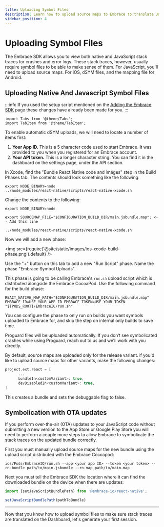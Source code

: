 ```yaml
---
title: Uploading Symbol Files
description: Learn how to upload source maps to Embrace to translate JavaScript stack traces for your React Native application
sidebar_position: 4
---
```


# Uploading Symbol Files

The Embrace SDK allows you to view both native and JavaScript stack traces for crashes and error logs.
These stack traces, however, usually require symbol files to be able to make sense of them.
For JavaScript, you'll need to upload source maps. For iOS, dSYM files, and the mapping file for Android. 

## Uploading Native And Javascript Symbol Files

:::info
If you used the setup script mentioned on the [Adding the Embrace SDK](/react-native/integration/add-embrace-sdk) page these changes have already been made for you.
:::

```mdx-code-block
import Tabs from '@theme/Tabs';
import TabItem from '@theme/TabItem';
```

<Tabs groupId="platform" queryString="platform">
<TabItem value="ios" label="iOS">

To enable automatic dSYM uploads, we will need to locate a number of items first:

1. **Your App ID.** This is a 5 character code used to start Embrace. It was provided to you when you registered for an Embrace account.
2. **Your API token.** This is a longer character string. You can find it in the dashboard on the settings page, under the API section.

In Xcode, find the "Bundle React Native code and images" step in the Build Phases tab.
The contents should look something like the following:

```shell-session
export NODE_BINARY=node
../node_modules/react-native/scripts/react-native-xcode.sh
```

Change the contents to the following:

```shell-session
export NODE_BINARY=node

export SOURCEMAP_FILE="$CONFIGURATION_BUILD_DIR/main.jsbundle.map"; <-- Add this line

../node_modules/react-native/scripts/react-native-xcode.sh
```

Now we will add a new phase:

<img src={require('@site/static/images/ios-xcode-build-phase.png').default} />

Use the "+" button on this tab to add a new "Run Script" phase. Name the phase "Embrace Symbol Uploads".

This phase is going to be calling Embrace's `run.sh` upload script which is distributed alongside the Embrace CocoaPod.
Use the following command for the build phase:

```shell
REACT_NATIVE_MAP_PATH="$CONFIGURATION_BUILD_DIR/main.jsbundle.map" EMBRACE_ID=USE_YOUR_APP_ID EMBRACE_TOKEN=USE_YOUR_TOKEN "${PODS_ROOT}/EmbraceIO/run.sh"
```

You can configure the phase to only run on builds you want symbols uploaded to Embrace for, and skip the step on internal
only builds to save time.


</TabItem>
<TabItem value="android" label="Android">
Proguard files will be uploaded automatically. If you don’t see symbolicated crashes while using Proguard, reach out to
us and we’ll work with you directly.

By default, source maps are uploaded only for the release variant. if you'd like to upload source maps for other
variants, make the following changes:

```groovy
project.ext.react = [
      ...
      bundleIn<customVariant>: true,
      devDisabledIn<customVariant>: true,
]
```

This creates a bundle and sets the debuggable flag to false.

</TabItem>
</Tabs>

## Symbolication with OTA updates

If you perform over-the-air (OTA) updates to your JavaScript code without submitting a new version to the App Store or
Google Play Store you will need to perform a couple more steps to allow Embrace to symbolicate the stack traces on the
updated bundle correctly.

First you must manually upload source maps for the new bundle using the upload script distributed with the Embrace Cocoapod:

```shell
ios/Pods/EmbraceIO/run.sh --app <your app ID> --token <your token> --rn-bundle path/to/main.jsbundle --rn-map path/to/main.map
```

Next you must tell the Embrace SDK the location where it can find the downloaded bundle on the device when there are updates:

```javascript
import {setJavaScriptBundlePath} from '@embrace-io/react-native';

setJavaScriptBundlePath(pathToBundle)
```

---

Now that you know how to upload symbol files to make sure stack traces are translated on the Dashboard, let's generate your first session.  

